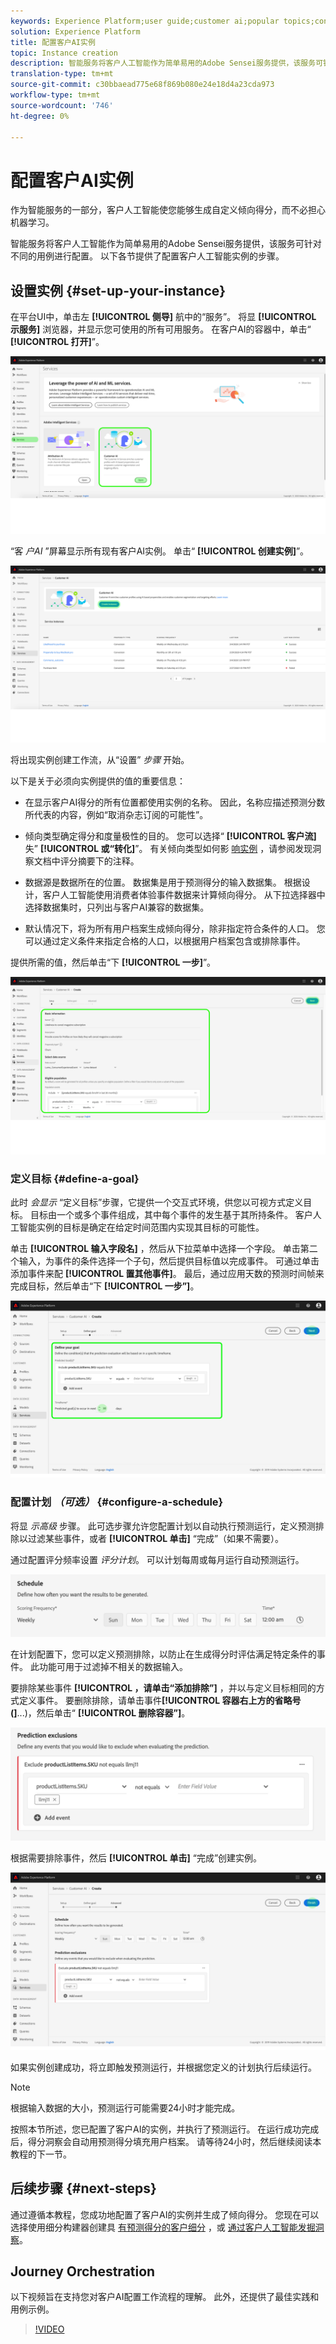 ```yaml
---
keywords: Experience Platform;user guide;customer ai;popular topics;configure instance;create instance;
solution: Experience Platform
title: 配置客户AI实例
topic: Instance creation
description: 智能服务将客户人工智能作为简单易用的Adobe Sensei服务提供，该服务可针对不同的用例进行配置。 以下各节提供了配置客户人工智能实例的步骤。
translation-type: tm+mt
source-git-commit: c30bbaead775e68f869b080e24e18d4a23cda973
workflow-type: tm+mt
source-wordcount: '746'
ht-degree: 0%

---
```



# 配置客户AI实例

作为智能服务的一部分，客户人工智能使您能够生成自定义倾向得分，而不必担心机器学习。

智能服务将客户人工智能作为简单易用的Adobe Sensei服务提供，该服务可针对不同的用例进行配置。 以下各节提供了配置客户人工智能实例的步骤。

## 设置实例 {#set-up-your-instance}

在平台UI中，单击左 **[!UICONTROL 侧导]** 航中的“服务”。 将显 **[!UICONTROL 示服务]** 浏览器，并显示您可使用的所有可用服务。 在客户AI的容器中，单击“ **[!UICONTROL 打开]**”。

![](../images/user-guide/navigate-to-service.png)

“客 *户AI* ”屏幕显示所有现有客户AI实例。 单击“ **[!UICONTROL 创建实例]**”。

![](../images/user-guide/dashboard.png)

将出现实例创建工作流，从“设置” *步骤* 开始。

以下是关于必须向实例提供的值的重要信息：

* 在显示客户AI得分的所有位置都使用实例的名称。 因此，名称应描述预测分数所代表的内容，例如“取消杂志订阅的可能性”。

* 倾向类型确定得分和度量极性的目的。 您可以选择“ **[!UICONTROL 客户流]** 失” **[!UICONTROL 或“转化]**”。 有关倾向类型如何影 [响实例](./discover-insights.md#scoring-summary) ，请参阅发现洞察文档中评分摘要下的注释。

* 数据源是数据所在的位置。 数据集是用于预测得分的输入数据集。 根据设计，客户人工智能使用消费者体验事件数据来计算倾向得分。 从下拉选择器中选择数据集时，只列出与客户AI兼容的数据集。

* 默认情况下，将为所有用户档案生成倾向得分，除非指定符合条件的人口。 您可以通过定义条件来指定合格的人口，以根据用户档案包含或排除事件。

提供所需的值，然后单击“下 **[!UICONTROL 一步]**”。

![](../images/user-guide/setup.png)

### 定义目标 {#define-a-goal}

此时 *会显示* “定义目标”步骤，它提供一个交互式环境，供您以可视方式定义目标。 目标由一个或多个事件组成，其中每个事件的发生基于其所持条件。 客户人工智能实例的目标是确定在给定时间范围内实现其目标的可能性。

单击 **[!UICONTROL 输入字段名]** ，然后从下拉菜单中选择一个字段。 单击第二个输入，为事件的条件选择一个子句，然后提供目标值以完成事件。 可通过单击添加事件来配 **[!UICONTROL 置其他事件]**。 最后，通过应用天数的预测时间帧来完成目标，然后单击“下 **[!UICONTROL 一步”]**。

![](../images/user-guide/goal.png)

### 配置计划 *（可选）* {#configure-a-schedule}

将显 *示高级* 步骤。 此可选步骤允许您配置计划以自动执行预测运行，定义预测排除以过滤某些事件，或者 **[!UICONTROL 单击]** “完成”（如果不需要）。

通过配置评分频率设置 *评分计划*。 可以计划每周或每月运行自动预测运行。

![](../images/user-guide/schedule.png)

在计划配置下，您可以定义预测排除，以防止在生成得分时评估满足特定条件的事件。 此功能可用于过滤掉不相关的数据输入。

要排除某些事件 **[!UICONTROL ，请单击“添加排除”]** ，并以与定义目标相同的方式定义事件。 要删除排除，请单击事件&#x200B;**[!UICONTROL 容器右上方的省略号(]**...)，然后单击“ **[!UICONTROL 删除容器”]**。

![](../images/user-guide/exclusion.png)

根据需要排除事件，然后 **[!UICONTROL 单击]** “完成”创建实例。

![](../images/user-guide/advanced.png)

如果实例创建成功，将立即触发预测运行，并根据您定义的计划执行后续运行。

>[!NOTE]
>
>根据输入数据的大小，预测运行可能需要24小时才能完成。

按照本节所述，您已配置了客户AI的实例，并执行了预测运行。 在运行成功完成后，得分洞察会自动用预测得分填充用户档案。 请等待24小时，然后继续阅读本教程的下一节。

## 后续步骤 {#next-steps}

通过遵循本教程，您成功地配置了客户AI的实例并生成了倾向得分。 您现在可以选择使用细分构建器创建具 [有预测得分的客户细分](./create-segment.md) ，或 [通过客户人工智能发掘洞察](./discover-insights.md)。

## Journey Orchestration

以下视频旨在支持您对客户AI配置工作流程的理解。 此外，还提供了最佳实践和用例示例。

>[!VIDEO](https://video.tv.adobe.com/v/32665?learn=on&quality=12)

